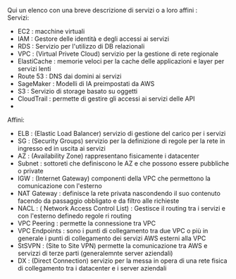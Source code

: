 Qui un elenco con una breve descrizione di servizi o a loro affini :  
Servizi:
+ EC2 : macchine virtuali 
+ IAM : Gestore delle identità e degli accessi ai servizi
+ RDS : Servizio per l'utilizzo di DB relazionali
+ VPC : (Virtual Privete Cloud) servizio per la gestione di rete regionale 
+ ElastiCache : memorie veloci per la cache delle applicazioni e layer per servizi lenti
+ Route 53 : DNS dai domini ai servizi 
+ SageMaker : Modelli di IA preimpostati da AWS 
+ S3 : Servizio di storage basato su oggetti
+ CloudTrail : permette di gestire gli accessi ai servizi delle API
+ 

Affini:   
+ ELB : (Elastic Load Balancer) servizio di gestione del carico per i servizi
+ SG : (Security Groups) servizio per la definizione di regole per la rete in ingresso ed in uscita ai servizi
+ AZ : (Availability Zone) rappresentano fisicamente i datacenter 
+ Subnet : sottoreti che definiscono le AZ e che possono essere pubbliche o private
+ IGW : (Internet Gateway) componenti della VPC che permettono la comunicazione con l'esterno 
+ NAT Gateway : definisce la rete privata nascondendo il suo contenuto facendo da passaggio obbligato e da filtro alle richieste
+ NACL : ( Network Access Control List) : Gestisce il routing tra i servizi e con l'esterno definedo regole ri routing 
+ VPC Peering : permette la connessione tra VPC
+ VPC Endpoints : sono i punti di collegamento tra due VPC o più in generale i punti di collegamento dei servizi AWS esterni alla VPC
+ StSVPN : (Site to Site VPN) permette la comunicazione tra AWS e servizzi di terze parti (generalemnte server aziendali)
+ DX : (Direct Connection) servizio per la messa in opera di una rete fisica di collegamento tra i datacenter e i server aziendali
